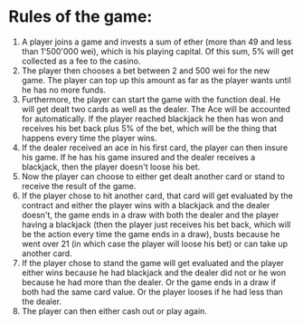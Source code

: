 # Rules of the game:

1. A player joins a game and invests a sum of ether (more than 49 and less than 1'500'000 wei), which is his playing capital. Of this sum, 5% will get collected as a fee to the casino.
2. The player then chooses a bet between 2 and 500 wei for the new game. The player can top up this amount as far as the player wants until he has no more funds.
3. Furthermore, the player can start the game with the function deal. He will get dealt two cards as well as the dealer. The Ace will be accounted for automatically. If the player reached blackjack he then has won and receives his bet back plus 5% of the bet, which will be the thing that happens every time the player wins.
4. If the dealer received an ace in his first card, the player can then insure his game. If he has his game insured and the dealer receives a blackjack, then the player doesn't loose his bet.
5. Now the player can choose to either get dealt another card or stand to receive the result of the game.
6. If the player chose to hit another card, that card will get evaluated by the contract and either the player wins with a blackjack and the dealer doesn't, the game ends in a draw with both the dealer and the player having a blackjack (then the player just receives his bet back, which will be the action every time the game ends in a draw), busts because he went over 21 (in which case the player will loose his bet) or can take up another card.
7. If the player chose to stand the game will get evaluated and the player either wins because he had blackjack and the dealer did not or he won because he had more than the dealer. Or the game ends in a draw if both had the same card value. Or the player looses if he had less than the dealer.
8. The player can then either cash out or play again.
